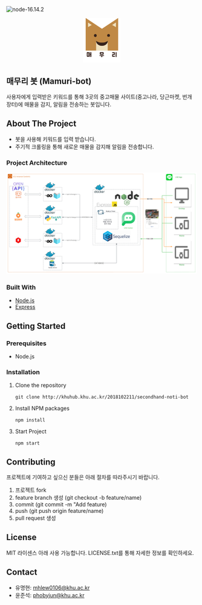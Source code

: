 ![node-16.14.2](https://img.shields.io/badge/Node-16.14.2-green?style=for-the-badge)

<div align="center"><img src="./readme_logo.png" width="20%" height="20%"></div>

## 매무리 봇 (Mamuri-bot)

사용자에게 입력받은 키워드를 통해 3곳의 중고매물 사이트(중고나라, 당근마켓, 번개장터)에 매물을 감지, 알림을 전송하는 봇입니다.

## About The Project

- 봇을 사용해 키워드를 입력 받습니다.
- 주기적 크롤링을 통해 새로운 매물을 감지해 알림을 전송합니다.

### Project Architecture

![project_structure](./project_structure.png)

### Built With

- [Node.js](https://nodejs.org/ko/)
- [Express](https://expressjs.com/ko/)

## Getting Started

### Prerequisites

- Node.js

### Installation

1. Clone the repository
   ```
   git clone http://khuhub.khu.ac.kr/2018102211/secondhand-noti-bot
   ```
2. Install NPM packages
   ```
   npm install
   ```
3. Start Project
   ```
   npm start
   ```

## Contributing

프로젝트에 기여하고 싶으신 분들은 아래 절차를 따라주시기 바랍니다.

1. 프로젝트 fork
2. feature branch 생성 (git checkout -b feature/name)
3. commit (git commit -m "Add feature)
4. push (git push origin feature/name)
5. pull request 생성

## License

MIT 라이센스 아래 사용 가능합니다. LICENSE.txt를 통해 자세한 정보를 확인하세요.

## Contact

- 유명현: mhlew0106@khu.ac.kr
- 윤준석: phobyjun@khu.ac.kr

